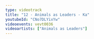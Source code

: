 ```yaml
---
type: videotrack
title: "12 - Animals as Leaders - Ka"
youtubeId: "CNo7DLYixYw"
videoevents: vevt0036
videoartists: ["Animals as Leaders"]
---
```

